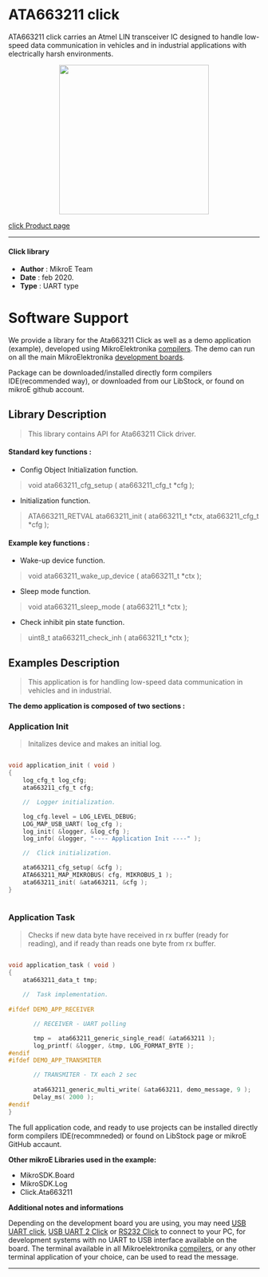 
# ATA663211 click

ATA663211 click carries an Atmel LIN transceiver IC designed to handle low-speed data communication in vehicles and in industrial applications with electrically harsh environments. 

<p align="center">
  <img src="https://download.mikroe.com/images/click_for_ide/ata663211_click.png" height=300px>
</p>

[click Product page](<https://www.mikroe.com/ata663211-click>)

---


#### Click library 

- **Author**        : MikroE Team
- **Date**          : feb 2020.
- **Type**          : UART type


# Software Support

We provide a library for the Ata663211 Click 
as well as a demo application (example), developed using MikroElektronika 
[compilers](https://shop.mikroe.com/compilers). 
The demo can run on all the main MikroElektronika [development boards](https://shop.mikroe.com/development-boards).

Package can be downloaded/installed directly form compilers IDE(recommended way), or downloaded from our LibStock, or found on mikroE github account. 

## Library Description

> This library contains API for Ata663211 Click driver.

#### Standard key functions :

- Config Object Initialization function.
> void ata663211_cfg_setup ( ata663211_cfg_t *cfg ); 
 
- Initialization function.
> ATA663211_RETVAL ata663211_init ( ata663211_t *ctx, ata663211_cfg_t *cfg );

#### Example key functions :

- Wake-up device function.
> void ata663211_wake_up_device ( ata663211_t *ctx );
 
- Sleep mode function.
> void ata663211_sleep_mode ( ata663211_t *ctx );

- Check inhibit pin state function.
> uint8_t ata663211_check_inh ( ata663211_t *ctx );

## Examples Description
 
> This application is for handling low-speed data communication in vehicles and in industrial.

**The demo application is composed of two sections :**

### Application Init 

> Initalizes device and makes an initial log.

```c

void application_init ( void )
{
    log_cfg_t log_cfg;
    ata663211_cfg_t cfg;

    //  Logger initialization.

    log_cfg.level = LOG_LEVEL_DEBUG;
    LOG_MAP_USB_UART( log_cfg );
    log_init( &logger, &log_cfg );
    log_info( &logger, "---- Application Init ----" );

    //  Click initialization.

    ata663211_cfg_setup( &cfg );
    ATA663211_MAP_MIKROBUS( cfg, MIKROBUS_1 );
    ata663211_init( &ata663211, &cfg );
}
  
```

### Application Task

>  Checks if new data byte have received in rx buffer (ready for reading), and if ready than reads one byte from rx buffer.

```c

void application_task ( void )
{
    ata663211_data_t tmp;
    
    //  Task implementation.
    
#ifdef DEMO_APP_RECEIVER

       // RECEIVER - UART polling

       tmp =  ata663211_generic_single_read( &ata663211 );
       log_printf( &logger, &tmp, LOG_FORMAT_BYTE );
#endif
#ifdef DEMO_APP_TRANSMITER

       // TRANSMITER - TX each 2 sec
       
       ata663211_generic_multi_write( &ata663211, demo_message, 9 );
       Delay_ms( 2000 );
#endif
}  

```

The full application code, and ready to use projects can be  installed directly form compilers IDE(recommneded) or found on LibStock page or mikroE GitHub accaunt.

**Other mikroE Libraries used in the example:** 

- MikroSDK.Board
- MikroSDK.Log
- Click.Ata663211

**Additional notes and informations**

Depending on the development board you are using, you may need 
[USB UART click](https://shop.mikroe.com/usb-uart-click), 
[USB UART 2 Click](https://shop.mikroe.com/usb-uart-2-click) or 
[RS232 Click](https://shop.mikroe.com/rs232-click) to connect to your PC, for 
development systems with no UART to USB interface available on the board. The 
terminal available in all Mikroelektronika 
[compilers](https://shop.mikroe.com/compilers), or any other terminal application 
of your choice, can be used to read the message.



---

